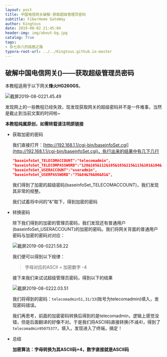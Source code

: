 ```yaml
---
layout: post
title: 中国电信网关破解-获取超级管理员密码
subtitle: FiberHome GateWay
author: Kingtous
date: 2019-08-02 21:45:04
header-img: img/about-bg.jpg
catalog: True
tags:
- 杂七杂八的捣鼓之路
typora-root-url: ../../Kingtous.github.io-master
---
```


## 破解中国电信网关()——获取超级管理员密码

本教程适用于以下网关**烽火HG260GS**。

![截屏2019-08-0221.45.49](/img/unsorted/截屏2019-08-0221.45.49.png)



发现网上的一些教程已经失效，现发现获取网关的超级密码并不是一件难事，当然是截止到当前文案的时间啦~

**本教程纯属原创，如需转载请注明原链接**



- 获取加密的密码

  我们直接打开：[http://192.168.1.1/cgi-bin/baseinfoSet.cgi](http://192.168.1.1/cgi-bin/baseinfoSet.cgi)，执行出来的结果中有几下几行

  ```json
  "baseinfoSet_TELECOMACCOUNT":"telecomadmin",
  "baseinfoSet_TELECOMPASSWORD":"120&105&112&105&103&115&113&101&104&113&109&114&57&53&48&55&53&51&55&55&",
  "baseinfoSet_USERACCOUNT":"useradmin",
  "baseinfoSet_USERPASSWORD":"75&84&76&86&81&",
  ```

  我们得到了加密的超级密码(baseinfoSet_TELECOMACCOUNT)，我们发现其非常的规整。

  我们试着将中间的"&"取下，得到加密的密码

- 转换密码

  除下我们得到的加密的管理员密码，我们发现还有普通用户(baseinfoSet_USERACCOUNT)的加密的密码。我们将网关背面的普通用户密码与加密的密码对对应：

  ![截屏2019-08-0221.58.22](/img/unsorted/截屏2019-08-0221.58.22.png)

  我们便可以得到以下规律：

  > 字母对应的ASCII = 加密数字 -4

  接下来我们来试试超级管理员密码，得到以下的结果

  ![截屏2019-08-0222.03.51](/img/unsorted/截屏2019-08-0222.03.51.png)

  我们将得到的密码：```telecomadmin51,31/33```(账号为telecomadmin)填入，发现密码错误。

  我们再思考，前面的加密密码转换后得到的是telecomadmin，逻辑上感觉没错，但是后面翻译的好像不对。于是我们将ASCII码直接转换(不减4)，得到了```telecomadmin95075377```，填入，发现进入了终端，搞定！

- 总结

  **加密算法：字母转换为其ASCII码+4，数字直接就是ASCII码**